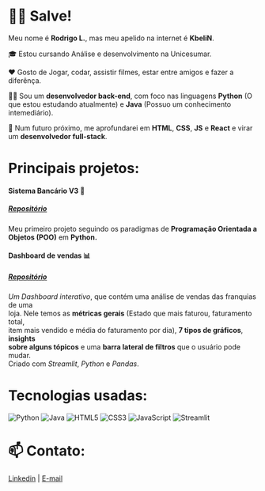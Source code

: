 # 👋😀 Salve!

Meu nome é **Rodrigo L.**, mas meu apelido na internet é **KbeliN**.

🎓 Estou cursando Análise e desenvolvimento na Unicesumar. 

❤️ Gosto de Jogar, codar, assistir filmes, estar entre amigos e fazer a diferênça.

🙋‍♂️ Sou um **desenvolvedor back-end**, com foco nas linguagens **Python** (O que estou estudando atualmente) e **Java** (Possuo um conhecimento intemediário).

📅 Num futuro próximo, me aprofundarei em **HTML**, **CSS**, **JS** e **React** e virar um **desenvolvedor full-stack**.

# Principais projetos:

#### Sistema Bancário V3 🏦
##### [Repositório](https://github.com/KbeloN/Sistema-bancarioV3)
Meu primeiro projeto seguindo os paradigmas de **Programação Orientada a <br>
Objetos (POO)** em **Python.**

#### Dashboard de vendas 📊
##### [Repositório](https://github.com/KbeloN/Dashboard-Vendas-Hashtag)
*Um Dashboard interativo*, que contém uma análise de vendas das franquias de uma <br> 
loja. Nele temos as **métricas gerais** (Estado que mais faturou, faturamento total, <br>
item mais vendido e média do faturamento por dia), **7 tipos de gráficos**, **insights <br>
sobre alguns tópicos** e uma **barra lateral de filtros** que o usuário pode mudar. <br>
Criado com *Streamlit*, *Python* e *Pandas*.

# Tecnologias usadas:
![Python](https://img.shields.io/badge/python-3670A0?style=for-the-badge&logo=python&logoColor=ffdd54) ![Java](https://img.shields.io/badge/java-%23ED8B00.svg?style=for-the-badge&logo=openjdk&logoColor=white) ![HTML5](https://img.shields.io/badge/html5-%23E34F26.svg?style=for-the-badge&logo=html5&logoColor=white) ![CSS3](https://img.shields.io/badge/css3-%231572B6.svg?style=for-the-badge&logo=css3&logoColor=white) ![JavaScript](https://img.shields.io/badge/javascript-%23323330.svg?style=for-the-badge&logo=javascript&logoColor=%23F7DF1E) ![Streamlit](https://img.shields.io/badge/Streamlit-%23FE4B4B.svg?style=for-the-badge&logo=streamlit&logoColor=white)

# 📫 Contato: 
[Linkedin](https://www.linkedin.com/in/rodrigolourei/) | [E-mail](rodrigol.210405@gmail.com)

<!--
**KbeloN/KbeloN** is a ✨ _special_ ✨ repository because its `README.md` (this file) appears on your GitHub profile.

Here are some ideas to get you started:

- 🔭 I’m currently working on ...
- 🌱 I’m currently learning ...
- 👯 I’m looking to collaborate on ...
- 🤔 I’m looking for help with ...
- 💬 Ask me about ...
- 📫 How to reach me: ...
- 😄 Pronouns: ...
- ⚡ Fun fact: ...
-->
